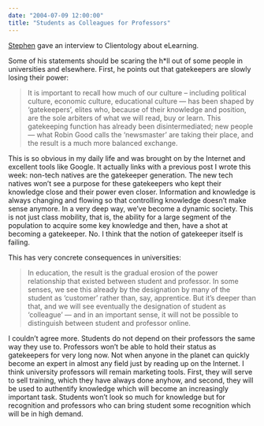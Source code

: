 ```yaml
---
date: "2004-07-09 12:00:00"
title: "Students as Colleagues for Professors"
---
```




[Stephen](http://www.downes.ca) gave an interview to Clientology about eLearning.

Some of his statements should be scaring the h*ll out of some people in universities and elsewhere. First, he points out that gatekeepers are slowly losing their power:

>It is important to recall how much of our culture &#8211; including political culture, economic culture, educational culture &#8212; has been shaped by &lsquo;gatekeepers&rsquo;, elites who, because of their knowledge and position, are the sole arbiters of what we will read, buy or learn. This gatekeeping function has already been disintermediated; new people &#8212; what Robin Good calls the &lsquo;newsmaster&rsquo; are taking their place, and the result is a much more balanced exchange.



This is so obvious in my daily life and was brought on by the Internet and excellent tools like Google. It actually links with a previous post I wrote this week: non-tech natives are the gatekeeper generation. The new tech natives won&rsquo;t see a purpose for these gatekeepers who kept their knowledge close and their power even closer. Information and knowledge is always changing and flowing so that controlling knowledge doesn&rsquo;t make sense anymore. In a very deep way, we&rsquo;ve become a dynamic society. This is not just class mobility, that is, the ability for a large segment of the population to acquire some key knowledge and then, have a shot at becoming a gatekeeper. No. I think that the notion of gatekeeper itself is failing.

This has very concrete consequences in universities:

>In education, the result is the gradual erosion of the power relationship that existed between student and professor. In some senses, we see this already by the designation by many of the student as &lsquo;customer&rsquo; rather than, say, apprentice. But it&rsquo;s deeper than that, and we will see eventually the designation of student as &lsquo;colleague&rsquo; &#8212; and in an important sense, it will not be possible to distinguish between student and professor online.



I couldn&rsquo;t agree more. Students do not depend on their professors the same way they use to. Professors won&rsquo;t be able to hold their status as gatekeepers for very long now. Not when anyone in the planet can quickly become an expert in almost any field just by reading up on the Internet.
I think university professors will remain marketing tools. First, they will serve to sell training, which they have always done anyhow, and second, they will be used to authentify knowledge which will become an increasingly important task. Students won&rsquo;t look so much for knowledge but for recognition and professors who can bring student some recognition which will be in high demand.

